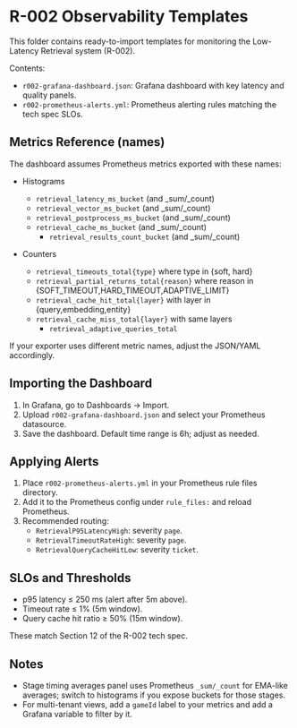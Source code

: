 # R-002 Observability Templates

This folder contains ready-to-import templates for monitoring the Low-Latency Retrieval system (R-002).

Contents:

- `r002-grafana-dashboard.json`: Grafana dashboard with key latency and quality panels.
- `r002-prometheus-alerts.yml`: Prometheus alerting rules matching the tech spec SLOs.

## Metrics Reference (names)

The dashboard assumes Prometheus metrics exported with these names:


- Histograms
	- `retrieval_latency_ms_bucket` (and _sum/_count)
	- `retrieval_vector_ms_bucket` (and _sum/_count)
	- `retrieval_postprocess_ms_bucket` (and _sum/_count)
	- `retrieval_cache_ms_bucket` (and _sum/_count)
		- `retrieval_results_count_bucket` (and _sum/_count)

- Counters
	- `retrieval_timeouts_total{type}` where type in {soft, hard}
	- `retrieval_partial_returns_total{reason}` where reason in {SOFT_TIMEOUT,HARD_TIMEOUT,ADAPTIVE_LIMIT}
	- `retrieval_cache_hit_total{layer}` with layer in {query,embedding,entity}
	- `retrieval_cache_miss_total{layer}` with same layers
		- `retrieval_adaptive_queries_total`

If your exporter uses different metric names, adjust the JSON/YAML accordingly.

## Importing the Dashboard

1. In Grafana, go to Dashboards → Import.
2. Upload `r002-grafana-dashboard.json` and select your Prometheus datasource.
3. Save the dashboard. Default time range is 6h; adjust as needed.

## Applying Alerts

1. Place `r002-prometheus-alerts.yml` in your Prometheus rule files directory.
2. Add it to the Prometheus config under `rule_files:` and reload Prometheus.
3. Recommended routing:
	- `RetrievalP95LatencyHigh`: severity `page`.
	- `RetrievalTimeoutRateHigh`: severity `page`.
	- `RetrievalQueryCacheHitLow`: severity `ticket`.

## SLOs and Thresholds

- p95 latency ≤ 250 ms (alert after 5m above).
- Timeout rate ≤ 1% (5m window).
- Query cache hit ratio ≥ 50% (15m window).

These match Section 12 of the R-002 tech spec.

## Notes

- Stage timing averages panel uses Prometheus `_sum/_count` for EMA-like averages; switch to histograms if you expose buckets for those stages.
- For multi-tenant views, add a `gameId` label to your metrics and add a Grafana variable to filter by it.
